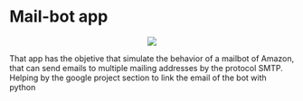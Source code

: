 # Mail-bot app
<p align="center">
  <img src=https://github.com/user-attachments/assets/74e97ab8-3ec8-4062-83a5-d893ec58eda6 />
  
  That app has the objetive that simulate the behavior of a mailbot of Amazon, that can send emails to multiple mailing addresses by the protocol SMTP.
  Helping by the google project section to link the email of the bot with python
</p>
